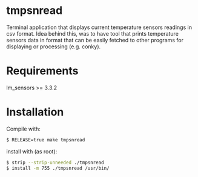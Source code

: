 tmpsnread
=========
Terminal application that displays current temperature sensors readings in csv
format. Idea behind this, was to have tool that prints temperature sensors data
in format that can be easily fetched to other programs for displaying or
processing (e.g. conky).


Requirements
============
lm_sensors >= 3.3.2


Installation
============
Compile with:
```bash
$ RELEASE=true make tmpsnread
```

install with (as root):
```bash
$ strip --strip-unneeded ./tmpsnread
$ install -m 755 ./tmpsnread /usr/bin/
```

